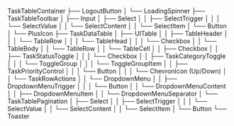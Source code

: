 TaskTableContainer
├── LogoutButton
│   └── LoadingSpinner
├── TaskTableToolbar
│   ├── Input
│   ├── Select
│   │   ├── SelectTrigger
│   │   │   └── SelectValue
│   │   └── SelectContent
│   │       └── SelectItem
│   └── Button
│       └── PlusIcon
├── TaskDataTable
│   ├── UITable
│   │   ├── TableHeader
│   │   │   └── TableRow
│   │   │       └── TableHead
│   │   │           └── Checkbox
│   │   └── TableBody
│   │       └── TableRow
│   │           └── TableCell
│   │               ├── Checkbox
│   │               ├── TaskStatusToggle
│   │               │   └── Checkbox
│   │               ├── TaskCategoryToggle
│   │               │   └── ToggleGroup
│   │               │       └── ToggleGroupItem
│   │               ├── TaskPriorityControl
│   │               │   └── Button
│   │               │       └── ChevronIcon (Up/Down)
│   │               └── TaskRowActions
│   │                   └── DropdownMenu
│   │                       ├── DropdownMenuTrigger
│   │                       │   └── Button
│   │                       └── DropdownMenuContent
│   │                           ├── DropdownMenuItem
│   │                           └── DropdownMenuSeparator
│   └── TaskTablePagination
│       ├── Select
│       │   ├── SelectTrigger
│       │   │   └── SelectValue
│       │   └── SelectContent
│       │       └── SelectItem
│       └── Button
└── Toaster
